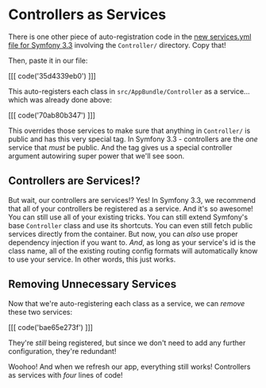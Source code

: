 # Controllers as Services

There is one other piece of auto-registration code in the
[new services.yml file for Symfony 3.3][services_yml] involving the `Controller/`
directory. Copy that!

Then, paste it in our file:

[[[ code('35d4339eb0') ]]]

This auto-registers each class in `src/AppBundle/Controller` as a service... which
was already done above:

[[[ code('70ab80b347') ]]]

This overrides those services to make sure that anything in `Controller/` is public
and has this very special tag. In Symfony 3.3 - controllers are the *one* service
that *must* be public. And the tag gives us a special controller argument autowiring
super power that we'll see soon.

## Controllers are Services!?

But wait, our controllers are services!? Yes! In Symfony 3.3, we recommend that all
of your controllers be registered as a service. And it's so awesome! You can still
use all of your existing tricks. You can still extend Symfony's base `Controller`
class and use its shortcuts. You can even still fetch public services directly from
the container. But now, you can *also* use proper dependency injection if you want
to. *And*, as long as your service's id is the class name, all of the existing routing
config formats will automatically know to use your service. In other words, this
just works.

## Removing Unnecessary Services

Now that we're auto-registering each class as a service, we can *remove* these two
services:

[[[ code('bae65e273f') ]]]

They're *still* being registered, but since we don't need to add any further configuration,
they're redundant!

Woohoo! And when we refresh our app, everything still works! Controllers as services
with *four* lines of code!


[services_yml]: https://github.com/symfony/symfony-standard/blob/3.3/app/config/services.yml
